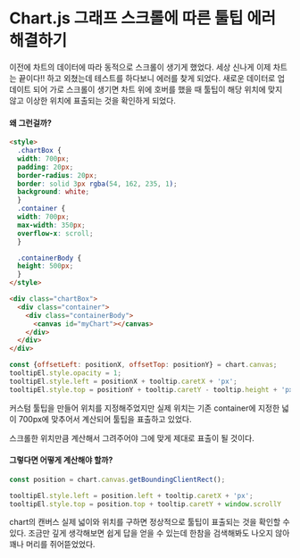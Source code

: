 # Chart.js 그래프 스크롤에 따른 툴팁 에러 해결하기

이전에 차트의 데이터에 따라 동적으로 스크롤이 생기게 했었다.
세상 신나게 이제 차트는 끝이다!! 하고 외쳤는데 테스트를 하다보니 에러를 찾게 되었다.
새로운 데이터로 업데이트 되어 가로 스크롤이 생기면 차트 위에 호버를 했을 때 툴팁이 해당 위치에 맞지 않고 이상한 위치에 표출되는 것을 확인하게 되었다.

#### 왜 그런걸까?
```html
<style>
  .chartBox {
  width: 700px;
  padding: 20px;
  border-radius: 20px;
  border: solid 3px rgba(54, 162, 235, 1);
  background: white;
  }
  .container {
  width: 700px;
  max-width: 350px;
  overflow-x: scroll;
  }

  .containerBody {
  height: 500px;
  }
</style>

<div class="chartBox">
  <div class="container">
    <div class="containerBody">
      <canvas id="myChart"></canvas>
    </div>
  </div>
</div>
```
```js
const {offsetLeft: positionX, offsetTop: positionY} = chart.canvas;
tooltipEl.style.opacity = 1;
tooltipEl.style.left = positionX + tooltip.caretX + 'px';
tooltipEl.style.top = positionY + tooltip.caretY - tooltip.height + 'px'; 
```
커스텀 툴팁을 만들어 위치를 지정해주었지만 
실제 위치는 기존 container에 지정한 넓이 700px에 맞추어서 계산되어 툴팁을 표출하고 있었다.

스크롤한 위치만큼 계산해서 그려주어야 그에 맞게 제대로 표출이 될 것이다.

#### 그렇다면 어떻게 계산해야 할까?
```js
const position = chart.canvas.getBoundingClientRect();

tooltipEl.style.left = position.left + tooltip.caretX + 'px';
tooltipEl.style.top = position.top + tooltip.caretY + window.scrollY  'px';
```
chart의 캔버스 실제 넓이와 위치를 구하면 정상적으로 툴팁이 표출되는 것을 확인할 수 있다.
조금만 깊게 생각해보면 쉽게 답을 얻을 수 있는데 한참을 검색해봐도 나오지 않아 꽤나 머리를 쥐어뜯었었다.
